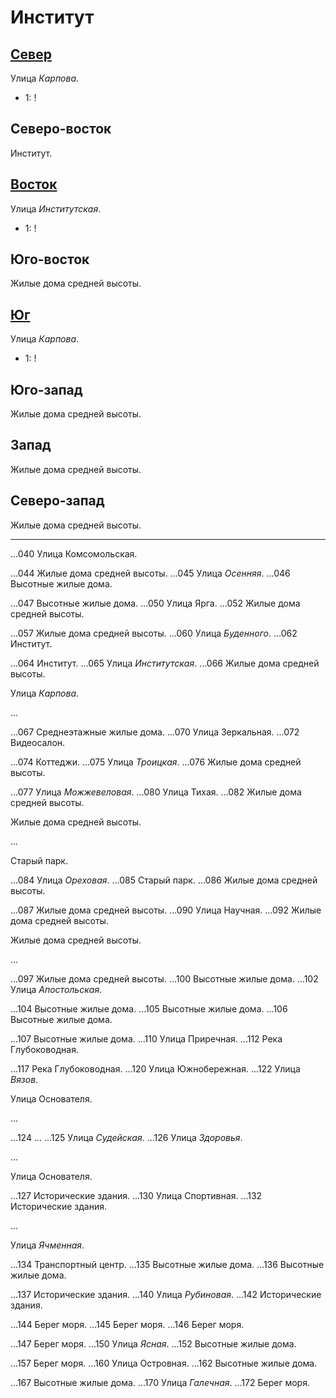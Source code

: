 # Институт

## [Север](./540060.md)

Улица *Карпова*.

* 1:    !

## Северо-восток

Институт.

## [Восток](./550065.md)

Улица *Институтская*.

* 1:    !

## Юго-восток

Жилые дома средней высоты.

## [Юг](./540070.md)

Улица *Карпова*.

* 1:    !

## Юго-запад

Жилые дома средней высоты.

## Запад

Жилые дома средней высоты.

## Северо-запад

Жилые дома средней высоты.

----

...040  Улица Комсомольская.

...044  Жилые дома средней высоты.
...045  Улица *Осенняя*.
...046  Высотные жилые дома.

...047  Высотные жилые дома.
...050  Улица Ярга.
...052  Жилые дома средней высоты.

...057  Жилые дома средней высоты.
...060  Улица *Буденного*.
...062  Институт.

...064  Институт.
...065  Улица *Институтская*.
...066  Жилые дома средней высоты.

Улица *Карпова*.

...


...067  Среднеэтажные жилые дома.
...070  Улица Зеркальная.
...072  Видеосалон.

...074  Коттеджи.
...075  Улица *Троицкая*.
...076  Жилые дома средней высоты.

...077  Улица *Можжевеловая*.
...080  Улица Тихая.
...082  Жилые дома средней высоты.

Жилые дома средней высоты.

...

Старый парк.

...084  Улица *Ореховая*.
...085  Старый парк.
...086  Жилые дома средней высоты.

...087  Жилые дома средней высоты.
...090  Улица Научная.
...092  Жилые дома средней высоты.

Жилые дома средней высоты.

...

...097  Жилые дома средней высоты.
...100  Высотные жилые дома.
...102  Улица *Апостольская*.

...104  Высотные жилые дома.
...105  Высотные жилые дома.
...106  Высотные жилые дома.

...107  Высотные жилые дома.
...110  Улица Приречная.
...112  Река Глубоководная.

...117  Река Глубоководная.
...120  Улица Южнобережная.
...122  Улица *Вязов*.

Улица Основателя.

...

...124  ...
...125  Улица *Судейская*.
...126  Улица *Здоровья*.

...

Улица Основателя.

...127  Исторические здания.
...130  Улица Спортивная.
...132  Исторические здания.

...

Улица *Ячменная*.

...134  Транспортный центр.
...135  Высотные жилые дома.
...136  Высотные жилые дома.

...137  Исторические здания.
...140  Улица *Рубиновая*.
...142  Исторические здания.

...144  Берег моря.
...145  Берег моря.
...146  Берег моря.

...147  Берег моря.
...150  Улица *Ясная*.
...152  Высотные жилые дома.

...157  Берег моря.
...160  Улица Островная.
...162  Высотные жилые дома.

...167  Высотные жилые дома.
...170  Улица *Галечная*.
...172  Берег моря.

